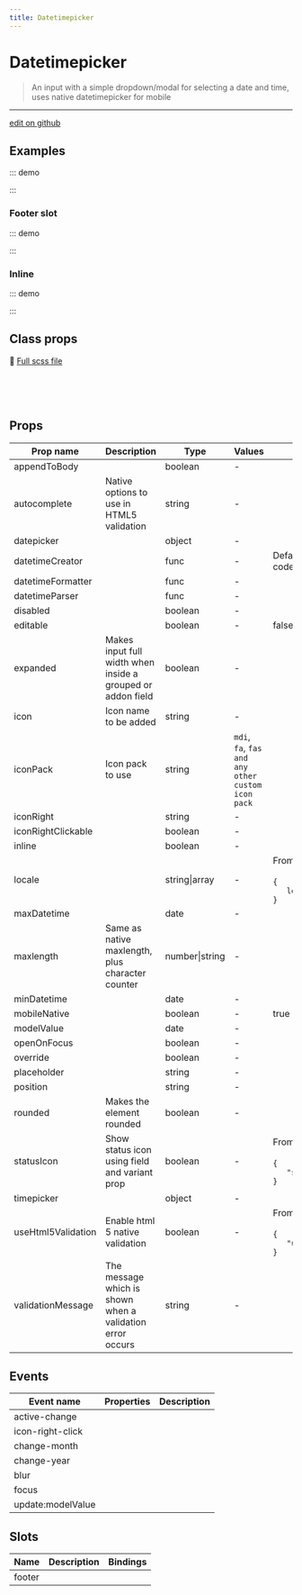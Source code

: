 ```yaml
---
title: Datetimepicker
---
```


# Datetimepicker

> An input with a simple dropdown/modal for selecting a date and time, uses native datetimepicker for mobile

> <CarbonAds />

---

<a href="https://github.com/oruga-ui/oruga/edit/develop/packages/docs/../oruga-next/src/components/datetimepicker/examples/Datetimepicker.md" class="docgen-edit-link">edit on github</a>

## Examples

::: demo
<template>
<section>
<o-field grouped group-multiline>
<div class="control">
<o-switch v-model="showWeekNumber">Show week number</o-switch>
</div>
<div class="control">
<o-switch v-model="enableSeconds">Enable seconds</o-switch>
</div>
<o-field label="Locale">
<o-select v-model="locale">
<option :value="undefined"></option>
<option value="de-DE">de-DE</option>
<option value="en-CA">en-CA</option>
<option value="en-GB">en-GB</option>
<option value="en-US">en-US</option>
<option value="es-ES">es-ES</option>
<option value="es-MX">es-MX</option>
<option value="fr-CA">fr-CA</option>
<option value="fr-FR">fr-FR</option>
<option value="it-IT">it-IT</option>
<option value="ja-JP">ja-JP</option>
<option value="pt-BR">pt-BR</option>
<option value="ru-RU">ru-RU</option>
<option value="zn-CN">zn-CN</option>
</o-select>
</o-field>
<o-field label="Hour format">
<o-select v-model="hourFormat">
<option :value="undefined"></option>
<option value="12">12</option>
<option value="24">24</option>
</o-select>
</o-field>
</o-field>
<o-field label="Select datetime">
<o-datetimepicker
                rounded
                placeholder="Click to select..."
                icon="calendar"
                :locale="locale"
                :datepicker="{ showWeekNumber }"
                :timepicker="{ enableSeconds, hourFormat }">
</o-datetimepicker>
</o-field>
</section>
</template>

<script>
export default {
    data() {
        return {
            showWeekNumber: false,
            enableSeconds: false,
            hourFormat: undefined, // Browser locale
            locale: undefined // Browser locale
        }
    }
}
</script>

:::

### Footer slot

::: demo
<template>
<o-field label="Select datetime">
<o-datetimepicker v-model="datetime"
            placeholder="Click to select...">
<div class="buttons-footer">
<o-button variant="primary"
@click="datetime = new Date()">
<o-icon icon="calendar"></o-icon>
<span>Today</span>
</o-button>
<o-button variant="danger"
@click="datetime = null">
<o-icon icon="times"></o-icon>
<span>Clear</span>
</o-button>
</div>
</o-datetimepicker>
</o-field>
</template>

<script>
    export default {
        data() {
            return {
                datetime: new Date()
            }
        }
    }
</script>

<style>
.buttons-footer {
    margin-top: 1rem;
}
</style>

:::

### Inline

::: demo
<template>
<o-datetimepicker v-model="datetime" inline></o-datetimepicker>
</template>

<script>
    export default {
        data() {
            return {
                datetime: new Date()
            }
        }
    }
</script>

:::

## Class props

📄 [Full scss file](https://github.com/oruga-ui/oruga/blob/master/packages/oruga/src/scss/components/_datetimepicker.scss)

<br />

<br />
<br />

## Props

| Prop name          | Description                                                 | Type           | Values                                            | Default                                                                                                                                  |
| ------------------ | ----------------------------------------------------------- | -------------- | ------------------------------------------------- | ---------------------------------------------------------------------------------------------------------------------------------------- |
| appendToBody       |                                                             | boolean        | -                                                 |                                                                                                                                          |
| autocomplete       | Native options to use in HTML5 validation                   | string         | -                                                 |                                                                                                                                          |
| datepicker         |                                                             | object         | -                                                 |                                                                                                                                          |
| datetimeCreator    |                                                             | func           | -                                                 | Default function (see source code)                                                                                                       |
| datetimeFormatter  |                                                             | func           | -                                                 |                                                                                                                                          |
| datetimeParser     |                                                             | func           | -                                                 |                                                                                                                                          |
| disabled           |                                                             | boolean        | -                                                 |                                                                                                                                          |
| editable           |                                                             | boolean        | -                                                 | false                                                                                                                                    |
| expanded           | Makes input full width when inside a grouped or addon field | boolean        | -                                                 |                                                                                                                                          |
| icon               | Icon name to be added                                       | string         | -                                                 |                                                                                                                                          |
| iconPack           | Icon pack to use                                            | string         | `mdi`, `fa`, `fas and any other custom icon pack` |                                                                                                                                          |
| iconRight          |                                                             | string         | -                                                 |                                                                                                                                          |
| iconRightClickable |                                                             | boolean        | -                                                 |                                                                                                                                          |
| inline             |                                                             | boolean        | -                                                 |                                                                                                                                          |
| locale             |                                                             | string\|array  | -                                                 | <div>From <b>config</b></div><br><code style='white-space: nowrap; padding: 0;'>{<br>&nbsp;&nbsp; locale: undefined<br>}</code>          |
| maxDatetime        |                                                             | date           | -                                                 |                                                                                                                                          |
| maxlength          | Same as native maxlength, plus character counter            | number\|string | -                                                 |                                                                                                                                          |
| minDatetime        |                                                             | date           | -                                                 |                                                                                                                                          |
| mobileNative       |                                                             | boolean        | -                                                 | true                                                                                                                                     |
| modelValue         |                                                             | date           | -                                                 |                                                                                                                                          |
| openOnFocus        |                                                             | boolean        | -                                                 |                                                                                                                                          |
| override           |                                                             | boolean        | -                                                 |                                                                                                                                          |
| placeholder        |                                                             | string         | -                                                 |                                                                                                                                          |
| position           |                                                             | string         | -                                                 |                                                                                                                                          |
| rounded            | Makes the element rounded                                   | boolean        | -                                                 |                                                                                                                                          |
| statusIcon         | Show status icon using field and variant prop               | boolean        | -                                                 | <div>From <b>config</b></div><br><code style='white-space: nowrap; padding: 0;'>{<br>&nbsp;&nbsp; "statusIcon": true<br>}</code>         |
| timepicker         |                                                             | object         | -                                                 |                                                                                                                                          |
| useHtml5Validation | Enable html 5 native validation                             | boolean        | -                                                 | <div>From <b>config</b></div><br><code style='white-space: nowrap; padding: 0;'>{<br>&nbsp;&nbsp; "useHtml5Validation": true<br>}</code> |
| validationMessage  | The message which is shown when a validation error occurs   | string         | -                                                 |                                                                                                                                          |

## Events

| Event name        | Properties | Description |
| ----------------- | ---------- | ----------- |
| active-change     |            |
| icon-right-click  |            |
| change-month      |            |
| change-year       |            |
| blur              |            |
| focus             |            |
| update:modelValue |            |

## Slots

| Name   | Description | Bindings |
| ------ | ----------- | -------- |
| footer |             |          |
